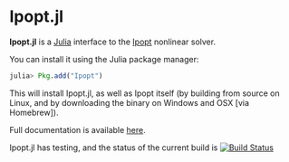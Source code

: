 # Ipopt.jl

**Ipopt.jl** is a [Julia](http://julialang.org/) interface to the [Ipopt](http://www.coin-or.org/Ipopt/documentation/documentation.html) nonlinear solver.

You can install it using the Julia package manager:

```julia
julia> Pkg.add("Ipopt")
```

This will install Ipopt.jl, as well as Ipopt itself (by building from source on Linux, and by downloading the binary on Windows and OSX [via Homebrew]).

Full documentation is available [here](http://ipoptjl.readthedocs.org/en/latest/ipopt.html).

Ipopt.jl has testing, and the status of the current build is [![Build Status](https://travis-ci.org/JuliaOpt/Ipopt.jl.png?branch=master)](https://travis-ci.org/JuliaOpt/Ipopt.jl)
